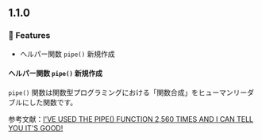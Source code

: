 ## 1.1.0

### :rocket: Features

- ヘルパー関数 `pipe()` 新規作成

#### ヘルパー関数 `pipe()` 新規作成

`pipe()` 関数は関数型プログラミングにおける「関数合成」をヒューマンリーダブルにした関数です。

参考文献：[I'VE USED THE PIPE() FUNCTION 2,560 TIMES AND I CAN TELL YOU IT'S GOOD!](https://www.obvibase.com/dev-blog/i-ve-used-the-pipe-function-2-560-times-and-i-can-tell-you-it-s-good)
